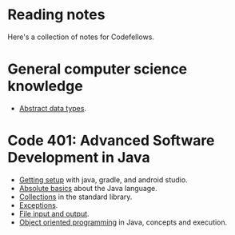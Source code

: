 # Reading notes

Here's a collection of notes for Codefellows.

# General computer science knowledge

- [Abstract data types](adts.md).

# Code 401: Advanced Software Development in Java

- [Getting setup](setup.md) with java, gradle, and android studio.
- [Absolute basics](basics.md) about the Java language.
- [Collections](collections.md) in the standard library.
- [Exceptions](exceptions.md).
- [File input and output](file-io.md).
- [Object oriented programming](oop.md) in Java, concepts and execution.
